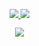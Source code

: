 <p align="center">
  <tr>
    <td align="center" style="padding=0;width=50%;">
      <a href="https://github.com/R-Y-M-R">
      <img src="https://github-readme-stats.vercel.app/api/?username=R-Y-M-R&title_color=5ae87c&text_color=9f9f9f&show_icons=true&bg_color=00000000&hide_border=true&icon_color=5ae87c&hide_title=true&count_private=true&include_all_commits=true&enable_animations=true" />
    </td>
      <td align="center" style="padding=0;width=50%;">
      <a href="https://github.com/R-Y-M-R">
      <img src="https://github-readme-stats-one-bice.vercel.app/api/top-langs/?username=R-Y-M-R&role=OWNER,ORGANIZATION_MEMBER,COLLABORATOR&title_color=5ae87c&text_color=9f9f9f&show_icons=true&bg_color=00000000&hide_border=true&icon_color=5ae87c&hide_title=true&count_private=true&enable_animations=true" />
    </td>
  </tr>
</p>

<p align="center">
  <tr>
    <td align="center" style="padding=0;width=50%;">
      <a href="https://github.com/R-Y-M-R">
      <img src="https://github-readme-streak-stats.herokuapp.com?user=R-Y-M-R&theme=tokyonight_duo&hide_border=true&ring=000000&currStreakLabel=5ae87c&sideNums=5ae87c&dates=979797&sideLabels=5ae87c&currStreakNum=5ae87c&border=DD2727&stroke=00000000&background=00000000&fire=FF7600" />
    </td>
  </tr>
</p>
